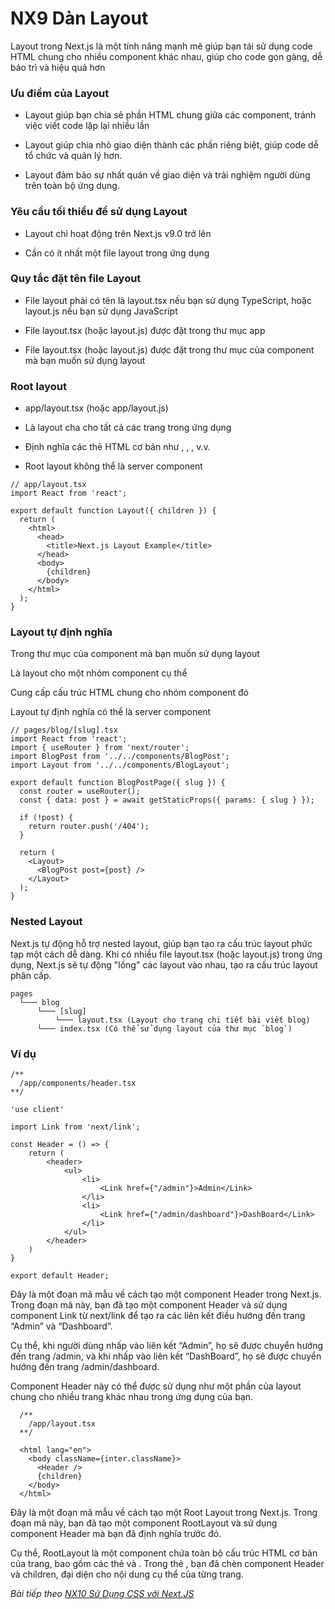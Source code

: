 # NX9 Dàn Layout

Layout trong Next.js là một tính năng mạnh mẽ giúp bạn tái sử dụng code HTML chung cho nhiều component khác nhau, giúp cho code gọn gàng, dễ bảo trì và hiệu quả hơn

### Ưu điểm của Layout

- Layout giúp bạn chia sẻ phần HTML chung giữa các component, tránh việc viết code lặp lại nhiều lần

- Layout giúp chia nhỏ giao diện thành các phần riêng biệt, giúp code dễ tổ chức và quản lý hơn.

- Layout đảm bảo sự nhất quán về giao diện và trải nghiệm người dùng trên toàn bộ ứng dụng.

### Yêu cầu tối thiểu để sử dụng Layout

- Layout chỉ hoạt động trên Next.js v9.0 trở lên

- Cần có ít nhất một file layout trong ứng dụng

### Quy tắc đặt tên file Layout

-  File layout phải có tên là layout.tsx nếu bạn sử dụng TypeScript, hoặc layout.js nếu bạn sử dụng JavaScript

- File layout.tsx (hoặc layout.js) được đặt trong thư mục app

- File layout.tsx (hoặc layout.js) được đặt trong thư mục của component mà bạn muốn sử dụng layout

### Root layout

- app/layout.tsx (hoặc app/layout.js)

- Là layout cha cho tất cả các trang trong ứng dụng

- Định nghĩa các thẻ HTML cơ bản như <html>, <body>, <head>, v.v.

- Root layout không thể là server component

```
// app/layout.tsx
import React from 'react';

export default function Layout({ children }) {
  return (
    <html>
      <head>
        <title>Next.js Layout Example</title>
      </head>
      <body>
        {children}
      </body>
    </html>
  );
}
```

### Layout tự định nghĩa

Trong thư mục của component mà bạn muốn sử dụng layout

Là layout cho một nhóm component cụ thể

Cung cấp cấu trúc HTML chung cho nhóm component đó

Layout tự định nghĩa có thể là server component

```
// pages/blog/[slug].tsx
import React from 'react';
import { useRouter } from 'next/router';
import BlogPost from '../../components/BlogPost';
import Layout from '../../components/BlogLayout';

export default function BlogPostPage({ slug }) {
  const router = useRouter();
  const { data: post } = await getStaticProps({ params: { slug } });

  if (!post) {
    return router.push('/404');
  }

  return (
    <Layout>
      <BlogPost post={post} />
    </Layout>
  );
}
```

### Nested Layout

Next.js tự động hỗ trợ nested layout, giúp bạn tạo ra cấu trúc layout phức tạp một cách dễ dàng. Khi có nhiều file layout.tsx (hoặc layout.js) trong ứng dụng, Next.js sẽ tự động "lồng" các layout vào nhau, tạo ra cấu trúc layout phân cấp.

```
pages
  └─── blog
      └─── [slug]
          └─── layout.tsx (Layout cho trang chi tiết bài viết blog)
      └─── index.tsx (Có thể sử dụng layout của thư mục `blog`)
```

### Ví dụ

```
/**
  /app/components/header.tsx
**/

'use client'

import Link from 'next/link';

const Header = () => {
    return (
        <header>
            <ul>
                <li>
                    <Link href={"/admin"}>Admin</Link>
                </li>
                <li>
                    <Link href={"/admin/dashboard"}>DashBoard</Link>
                </li>
            </ul>
        </header>
    )
}

export default Header;
```

Đây là một đoạn mã mẫu về cách tạo một component Header trong Next.js. Trong đoạn mã này, bạn đã tạo một component Header và sử dụng component Link từ next/link để tạo ra các liên kết điều hướng đến trang “Admin” và “Dashboard”.

Cụ thể, khi người dùng nhấp vào liên kết “Admin”, họ sẽ được chuyển hướng đến trang /admin, và khi nhấp vào liên kết “DashBoard”, họ sẽ được chuyển hướng đến trang /admin/dashboard.

Component Header này có thể được sử dụng như một phần của layout chung cho nhiều trang khác nhau trong ứng dụng của bạn.

```
  /**
    /app/layout.tsx
  **/

  <html lang="en">      
    <body className={inter.className}>
      <Header />
      {children}
    </body>
  </html>
```

Đây là một đoạn mã mẫu về cách tạo một Root Layout trong Next.js. Trong đoạn mã này, bạn đã tạo một component RootLayout và sử dụng component Header mà bạn đã định nghĩa trước đó.

Cụ thể, RootLayout là một component chứa toàn bộ cấu trúc HTML cơ bản của trang, bao gồm các thẻ <html> và <body>. Trong thẻ <body>, bạn đã chèn component Header và children, đại diện cho nội dung cụ thể của từng trang.

*Bài tiếp theo [NX10 Sử Dụng CSS với Next.JS ](/session/session_10_css.md)*